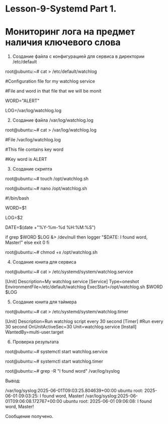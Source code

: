 # Lesson-9-Systemd Part 1.
# Мониторинг лога на предмет наличия ключевого слова

1.	Cоздание файла с конфигурацией для сервиса в директории /etc/default

root@ubuntu:~# cat > /etc/default/watchlog

#Configuration file for my watchlog service

#File and word in that file that we will be monit

WORD="ALERT"

LOG=/var/log/watchlog.log

2.	Создание файла /var/log/watchlog.log

root@ubuntu:~# cat > /var/log/watchlog.log

#File /var/log/watchlog.log

#This file contains key word

#Key word is ALERT

3.	Создание скрипта

root@ubuntu:~# touch /opt/watchlog.sh

root@ubuntu:~# nano /opt/watchlog.sh

#!/bin/bash

WORD=$1

LOG=$2

DATE=$(date +"%Y-%m-%d %H:%M:%S")

if grep $WORD $LOG &> /dev/null
then
logger "$DATE: I found word, Master!"
else
exit 0
fi

root@ubuntu:~# chmod +x /opt/watchlog.sh

4.	Создание юнита для сервиса

root@ubuntu:~# cat > /etc/systemd/system/watchlog.service

[Unit]
Description=My watchlog service
[Service]
Type=oneshot
EnvironmentFile=/etc/default/watchlog
ExecStart=/opt/watchlog.sh $WORD $LOG

5.	Создание юнита для таймера

root@ubuntu:~# cat > /etc/systemd/system/watchlog.timer

[Unit]
Description=Run watchlog script every 30 second
[Timer]
#Run every 30 second
OnUnitActiveSec=30
Unit=watchlog.service
[Install]
WantedBy=multi-user.target

6.	Проверка результата

root@ubuntu:~# systemctl start watchlog.service

root@ubuntu:~# systemctl start watchlog.timer

root@ubuntu:~# grep -R "I found word" /var/log/syslog

Вывод:

/var/log/syslog:2025-06-01T09:03:25.804639+00:00 ubuntu root: 2025-06-01 09:03:25: I found word, Master!
/var/log/syslog:2025-06-01T09:06:08.172767+00:00 ubuntu root: 2025-06-01 09:06:08: I found word, Master!

Сообщение получено.
